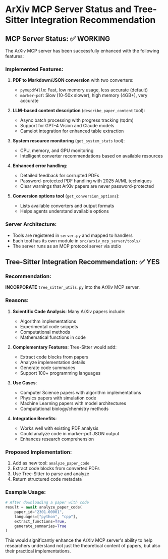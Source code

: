 # ArXiv MCP Server Status and Tree-Sitter Integration Recommendation

## MCP Server Status: ✅ WORKING

The ArXiv MCP server has been successfully enhanced with the following features:

### Implemented Features:
1. **PDF to Markdown/JSON conversion** with two converters:
   - `pymupdf4llm`: Fast, low memory usage, less accurate (default)
   - `marker-pdf`: Slow (10-50x slower), high memory (4GB+), very accurate

2. **LLM-based content description** (`describe_paper_content` tool):
   - Async batch processing with progress tracking (tqdm)
   - Support for GPT-4 Vision and Claude models
   - Camelot integration for enhanced table extraction

3. **System resource monitoring** (`get_system_stats` tool):
   - CPU, memory, and GPU monitoring
   - Intelligent converter recommendations based on available resources

4. **Enhanced error handling**:
   - Detailed feedback for corrupted PDFs
   - Password-protected PDF handling with 2025 AI/ML techniques
   - Clear warnings that ArXiv papers are never password-protected

5. **Conversion options tool** (`get_conversion_options`):
   - Lists available converters and output formats
   - Helps agents understand available options

### Server Architecture:
- Tools are registered in `server.py` and mapped to handlers
- Each tool has its own module in `src/arxiv_mcp_server/tools/`
- The server runs as an MCP protocol server via stdio

## Tree-Sitter Integration Recommendation: ✅ YES

### Recommendation:
**INCORPORATE** `tree_sitter_utils.py` into the ArXiv MCP server.

### Reasons:

1. **Scientific Code Analysis**: Many ArXiv papers include:
   - Algorithm implementations
   - Experimental code snippets
   - Computational methods
   - Mathematical functions in code

2. **Complementary Features**: Tree-Sitter would add:
   - Extract code blocks from papers
   - Analyze implementation details
   - Generate code summaries
   - Support 100+ programming languages

3. **Use Cases**:
   - Computer Science papers with algorithm implementations
   - Physics papers with simulation code
   - Machine Learning papers with model architectures
   - Computational biology/chemistry methods

4. **Integration Benefits**:
   - Works well with existing PDF analysis
   - Could analyze code in marker-pdf JSON output
   - Enhances research comprehension

### Proposed Implementation:

1. Add as new tool: `analyze_paper_code`
2. Extract code blocks from converted PDFs
3. Use Tree-Sitter to parse and analyze
4. Return structured code metadata

### Example Usage:
```python
# After downloading a paper with code
result = await analyze_paper_code(
    paper_id="2301.00001",
    languages=["python", "cpp"],
    extract_functions=True,
    generate_summaries=True
)
```

This would significantly enhance the ArXiv MCP server's ability to help researchers understand not just the theoretical content of papers, but also their practical implementations.